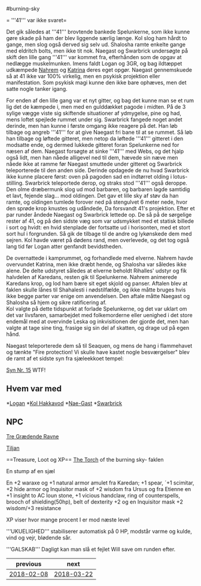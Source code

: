 #burning-sky

= '''41''' var ikke svaret=

Det gik således at '''41''' brovtende bankede Spelunkerne, som ikke kunne gøre skade på ham der blev liggende særlig længe. Kol slog ham hårdt to gange, men slog også derved sig selv ud. Shalosha ramte enkelte gange med eldritch bolts, men ikke tit nok. Naegast og Swarbrick undersøgte på skift den lille gang '''41''' var kommet fra, efterhånden som de opgav at nedlægge muskelmunken. Imens faldt Logan og 3GR, og bag ildtæppet udkæmpede [Nahrem](./Nahrem.md) og [Katrina](./Katrina.md) deres eget opgør. Naegast gennemskuede så at 41 ikke var 100% virkelig, men en psykisk projektion eller manifestation. Som psykisk magi kunne den ikke bare ophæves, men det satte nogle tanker igang.

For enden af den lille gang var et nyt gitter, og bag det kunne man se et rum lig det de kæmpede i, men med en gulddækket pagode i midten. På de 3 sylige vægge viste sig skiftende situationer af ydmygelse, pine og had, mens loftet spejlede rummet under sig. Swarbrick fangede noget andet derinde, men han kunne i første omgang ikke reagere på det. Han løb tilbage og angreb '''41''' for at give Naegast fri bane til at se rummet. Så løb han tilbage og løftede gitteret, men netop da løftede '''41''' gitteret i den modsatte ende, og dermed lukkede gitteret foran Spelunkerne ned for næsen af dem. Naegast forsøgte at sinke '''41''' med Webs, og det hjalp også lidt, men han nåede alligevel ned til dem, hævede sin næve men nåede ikke at ramme før Naegast smuttede under gitteret og Swarbrick teleporterede til den anden side. Derinde opdagede de nu hvad Swarbrick ikke kunne placere først: oven på pagoden sad en indtørret olding i lotus-stilling. Swarbrick teleportede derop, og straks stod '''41''' også deroppe. Den olme dræbermunk slog ud mod barbaren, og barbaren lagde samtidig et lavt, fejende slag... mod oldingen. Det gav et lille sky af støv da han ramte, og oldingen tumlede forover ned på stengulvet 6 meter nede, hvor den sprøde krop knustes og udåndede, Da forsvandt 41's projektion. Efter et par runder åndede Naegast og Swarbrick lettede op. De så på de sørgelige rester af 41, og på den sidste væg som var udsmykket med et statisk billede i sort og hvidt: en hvid stenplade der fortsatte ud i horisonten, med et stort sort hul i forgrunden. Så gik de tilbage til de andre og lykønskede dem med sejren. Kol havde været på dødens rand, men overlevede, og det tog også lang tid før Logan atter genfandt bevidstheden.

De overnattede i kamprummet, og forhandlede med elverne. Nahrem havde overvundet Katrina, men ikke dræbt hende, og Shalosha var således ikke alene. De delte udstyret således at elverne beholdt Rihalles' udstyr og fik halvdelen af Karedans, resten gik til Spelunkerne. Nahrem animerede Karedans krop, og lod ham bære sit eget skjold og panser. Aftalen blev at faklen skulle lånes til Shahalesti i nødstilfælde, og ikke måtte bruges hvis ikke begge parter var enige om anvendelsen. Den aftale måtte Naegast og Shalosha så hjem og sikre ratificering af.  
Kol valgte på dette tidspunkt at forlade Spelunkerne, og det var uklart om det var livsfaren, samarbejdet med folkemorderne eller uenighed i det store endemål med at overvinde Leska og inkvisitionen der gjorde det, men han valgte at tage sine ting, frasige sig sin del af skatten, og drage ud på egen hånd.

Naegast teleporterede dem så til Seaquen, og mens de hang i flammehavet og tænkte "Fire protection! Vi skulle have kastet nogle besværgelser" blev de ramt af et sidste syn fra sjæleekkoet tempel:

[Syn Nr. 15](./Syn%20Nr.%2015.md) WTF!


## Hvem var med
*[Logan](./Logan.md)
*[Kol Hakkavod](./Kol%20Hakkavod.md)
*[Nae-Gast](./Nae-Gast%20Oldknist.md)
*[Swarbrick](./Swarbrick%20Everwood.md)

## NPC
[Tre Grædende Ravne](./Tre%20Grædende%20Ravne.md)

[Tiljan](./Tiljan.md)

==Treasure, Loot og XP==
[The Torch](./The%20Torch.md) of the burning sky- faklen

En stump af en sjæl

En +2 waraxe og +1 natural armor amulet fra Karedan; +1 spear, ´+1 scimitar, +2 hide armor og Inquisitor mask of +2 wisdom fra Ursus og fra Etienne en +1 insight to AC Ioun stone, +1 vicious handclaw, ring of counterspells, brooch of shielding(50hp), belt of dexterity +2 og en Inquisitor mask +2 wisdom/+3 resistance





XP viser hvor mange procent I er mod næste level

'''UKUELIGHED''' stabiliserer automatisk på 0 HP, modstår varme og kulde, vind og vejr, blødende sår.

'''GALSKAB''' Dagligt kan man slå et fejlet Will save om runden efter.

| previous | next |
| --- | --- |
| [2018-02-08](./2018-02-08.md) | [2018-03-22](./2018-03-22.md) |
